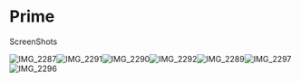 # Prime
ScreenShots

![IMG_2287](https://user-images.githubusercontent.com/47963168/145951501-c84e4c0c-8531-456b-8c71-678b186711d0.PNG)![IMG_2291](https://user-images.githubusercontent.com/47963168/145951521-1393edbc-7504-4363-a221-49373d2d7534.PNG)![IMG_2290](https://user-images.githubusercontent.com/47963168/145951528-eda45459-be16-4e08-9af8-a99e476356c2.PNG)![IMG_2292](https://user-images.githubusercontent.com/47963168/145951542-917ebdcd-4a3f-46e0-96c5-ec4f63c47ff8.PNG)![IMG_2289](https://user-images.githubusercontent.com/47963168/145951546-5f0556d1-f217-4f64-bd26-b271ee4d14cc.PNG)![IMG_2297](https://user-images.githubusercontent.com/47963168/145951559-a69a47c3-9703-42ac-b167-a1c5fe17ea59.PNG)![IMG_2296](https://user-images.githubusercontent.com/47963168/145951572-15ee4e5a-640d-40de-bc82-74de228d2b86.PNG)
